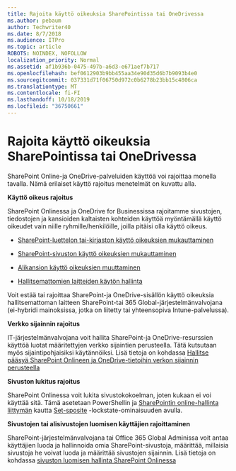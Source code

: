 ```yaml
---
title: Rajoita käyttö oikeuksia SharePointissa tai OneDrivessa
ms.author: pebaum
author: Techwriter40
ms.date: 8/7/2018
ms.audience: ITPro
ms.topic: article
ROBOTS: NOINDEX, NOFOLLOW
localization_priority: Normal
ms.assetid: af1b936b-0475-497b-a6d3-e671aef7b717
ms.openlocfilehash: bef0612903b9bb455aa34e90d35d6b7b9093b4e0
ms.sourcegitcommit: 037331d71f06750d972c0b6278b23bb15c4806ca
ms.translationtype: MT
ms.contentlocale: fi-FI
ms.lasthandoff: 10/18/2019
ms.locfileid: "36750661"
---
```

# <a name="restrict-access-in-sharepoint-or-onedrive"></a>Rajoita käyttö oikeuksia SharePointissa tai OneDrivessa

SharePoint Online-ja OneDrive-palveluiden käyttöä voi rajoittaa monella tavalla. Nämä erilaiset käyttö rajoitus menetelmät on kuvattu alla. 

**Käyttö oikeus rajoitus**

SharePoint Onlinessa ja OneDrive for Businessissa rajoitamme sivustojen, tiedostojen ja kansioiden kaltaisten kohteiden käyttöä myöntämällä käyttö oikeudet vain niille ryhmille/henkilöille, joilla pitäisi olla käyttö oikeus.

- [SharePoint-luettelon tai-kirjaston käyttö oikeuksien mukauttaminen](https://support.office.com/article/Customize-permissions-for-a-SharePoint-list-or-library-02d770f3-59eb-4910-a608-5f84cc297782)

- [SharePoint-sivuston käyttö oikeuksien mukauttaminen](https://docs.microsoft.com/sharepoint/customize-sharepoint-site-permissions)

- [Alikansion käyttö oikeuksien muuttaminen](https://support.office.com/article/Change-the-permissions-on-a-subfolder-5427BD7C-F20A-4F75-8CF2-5359DD45A1A6)

- [Hallitsemattomien laitteiden käytön hallinta](https://docs.microsoft.com/sharepoint/control-access-from-unmanaged-devices)

Voit estää tai rajoittaa SharePoint-ja OneDrive-sisällön käyttö oikeuksia hallitsemattoman laitteen SharePoint-tai 365 Global-järjestelmänvalvojana (ei-hybridi mainoksissa, jotka on liitetty tai yhteensopiva Intune-palvelussa).

**Verkko sijainnin rajoitus**

IT-järjestelmänvalvojana voit hallita SharePoint-ja OneDrive-resurssien käyttöä luotat määritettyjen verkko sijaintien perusteella. Tätä kutsutaan myös sijaintipohjaisiksi käytännöiksi. Lisä tietoja on kohdassa [Hallitse pääsyä SharePoint Onlineen ja OneDrive-tietoihin verkon sijainnin perusteella](https://docs.microsoft.com/sharepoint/control-access-based-on-network-location)

**Sivuston lukitus rajoitus** 

SharePoint Onlinessa voit lukita sivustokokoelman, joten kukaan ei voi käyttää sitä. Tämä asetetaan PowerShellin ja [SharePointin online-hallinta liittymän](https://docs.microsoft.com/powershell/sharepoint/sharepoint-online/connect-sharepoint-online?view=sharepoint-ps) kautta [Set-sposite](https://docs.microsoft.com/powershell/module/sharepoint-online/set-sposite?view=sharepoint-ps) -lockstate-ominaisuuden avulla.

**Sivustojen tai alisivustojen luomisen käyttäjien rajoittaminen**

SharePoint-järjestelmänvalvojana tai Office 365 Global Adminissa voit antaa käyttäjien luoda ja hallinnoida omia SharePoint-sivustoja, määrittää, millaisia sivustoja he voivat luoda ja määrittää sivustojen sijainnin. Lisä tietoja on kohdassa [sivuston luomisen hallinta SharePoint Onlinessa](https://docs.microsoft.com/sharepoint/manage-site-creation)

